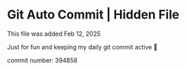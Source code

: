 # Git Auto Commit | Hidden File

This file was added Feb 12, 2025

Just for fun and keeping my daily git commit active 🤪

commit number: 394858
